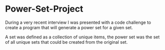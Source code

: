 Power-Set-Project
=================

During a very recent interview I was presented with a code challenge to create a program that will generate a power set for a given set.


A set was defined as a collection of unique items, the power set was the set of all unique sets that could be created from the original set.